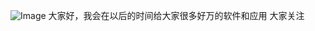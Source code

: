 ![Image](https://github.com/user-attachments/assets/af6690f2-b7ff-4014-b731-972e9ea02e7f)
大家好，我会在以后的时间给大家很多好万的软件和应用 大家关注